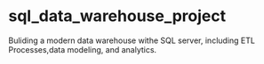 # sql_data_warehouse_project
Buliding a modern data warehouse  withe SQL server, including ETL Processes,data modeling,  and analytics.
